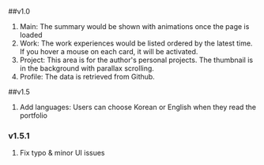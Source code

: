 ##v1.0
1. Main: The summary would be shown with animations once the page is loaded
2. Work: The work experiences would be listed ordered by the latest time. If you hover a mouse on each card, it will be activated.
3. Project: This area is for the author's personal projects. The thumbnail is in the background with parallax scrolling.
4. Profile: The data is retrieved from Github.

##v1.5
1. Add languages: Users can choose Korean or English when they read the portfolio

### v1.5.1
1. Fix typo & minor UI issues
